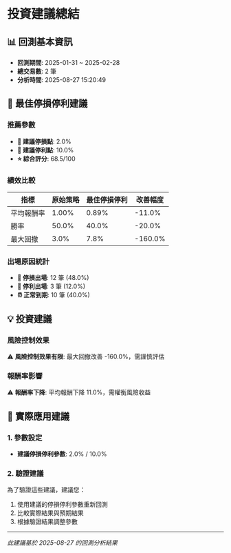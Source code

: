# 投資建議總結

## 📊 回測基本資訊
- **回測期間**: 2025-01-31 ~ 2025-02-28
- **總交易數**: 2 筆
- **分析時間**: 2025-08-27 15:20:49

## 🎯 最佳停損停利建議

### 推薦參數
- **🔻 建議停損點**: 2.0%
- **🔺 建議停利點**: 10.0%
- **⭐ 綜合評分**: 68.5/100

### 績效比較
| 指標 | 原始策略 | 最佳停損停利 | 改善幅度 |
|------|----------|-------------|----------|
| 平均報酬率 | 1.00% | 0.89% | -11.0% |
| 勝率 | 50.0% | 40.0% | -20.0% |
| 最大回撤 | 3.0% | 7.8% | -160.0% |

### 出場原因統計
- **🔻 停損出場**: 12 筆 (48.0%)
- **🔺 停利出場**: 3 筆 (12.0%)
- **⏰ 正常到期**: 10 筆 (40.0%)

## 💡 投資建議

### 風險控制效果
⚠️ **風險控制效果有限**: 最大回撤改善 -160.0%，需謹慎評估

### 報酬率影響
⚠️ **報酬率下降**: 平均報酬下降 11.0%，需權衡風險收益

## 🚀 實際應用建議

### 1. 參數設定
- **建議停損停利參數**: 2.0% / 10.0%

### 2. 驗證建議
為了驗證這些建議，建議您：
1. 使用建議的停損停利參數重新回測
2. 比較實際結果與預期結果
3. 根據驗證結果調整參數

---
*此建議基於 2025-08-27 的回測分析結果*
